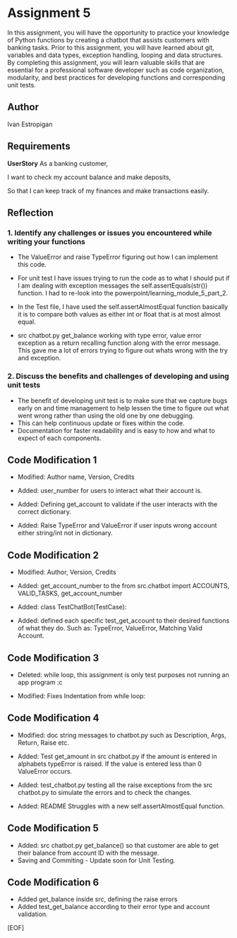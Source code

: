 # Assignment 5

In this assignment, you will have the opportunity to practice your knowledge of Python functions by creating a chatbot that assists customers with banking tasks. Prior to this assignment, you will have learned about git, variables and data types, exception handling, looping and data structures. By completing this assignment, you will learn valuable skills that are essential for a professional software developer such as code organization, modularity, and best practices for developing functions and corresponding unit tests.

## Author

Ivan Estropigan

## Requirements

**UserStory**
As a banking customer,

I want to check my account balance and make deposits,

So that I can keep track of my finances and make transactions easily.

## Reflection

### 1. Identify any challenges or issues you encountered while writing your functions

- The ValueError and raise TypeError figuring out how I can implement this code.

- For unit test I have issues trying to run the code as to what I should put if I am dealing with exception messages the self.assertEquals(str()) function. I had to re-look into the powerpoint/learning_module_5_part_2.

- In the Test file, I have used the self.assertAlmostEqual function basically it is to compare both values as either int or float that is at most almost equal.

- src chatbot.py get_balance working with type error, value error exception as a return recalling function along with the error message. This gave me a lot of errors trying to figure out whats wrong with the try and exception.

### 2. Discuss the benefits and challenges of developing and using unit tests

- The benefit of developing unit test is to make sure that we capture bugs early on and time management to help lessen the time to figure out what went wrong rather than using the old one by one debugging.
- This can help continuous update or fixes within the code.
- Documentation for faster readability and is easy to how and what to expect of each components.

## Code Modification 1

- Modified: Author name, Version, Credits

- Added: user_number for users to interact what their account is.
- Added: Defining get_account to validate if the user interacts with the correct dictionary.
- Added: Raise TypeError and ValueError if user inputs wrong account either string/int not in dictionary.

## Code Modification 2

- Modified: Author, Version, Credits

- Added: get_account_number to the from src.chatbot import ACCOUNTS, VALID_TASKS, get_account_number
- Added: class TestChatBot(TestCase):
- Added: defined each specific test_get_account to their desired functions of what they do. Such as:
TypeError, ValueError, Matching Valid Account.

## Code Modification 3

- Deleted: while loop, this assignment is only test purposes not running an app program :c

- Modified: Fixes Indentation from while loop:

## Code Modification 4

- Modified: doc string messages to chatbot.py such as Description, Args, Return, Raise etc.

- Added: Test get_amount in src chatbot.py if the amount is entered in alphabets typeError is raised. If the value is entered less than
0 ValueError occurs.
- Added: test_chatbot.py testing all the raise exceptions from the src chatbot.py to simulate the errors and to check the changes.
- Added: README Struggles with a new self.assertAlmostEqual function.

## Code Modification 5

- Added: src chatbot.py get_balance() so that customer are able to get their balance from account ID with the message.
- Saving and Commiting - Update soon for Unit Testing.

## Code Modification 6

- Added get_balance inside src, defining the raise errors
- Added test_get_balance according to their error type and account validation.

[EOF]
